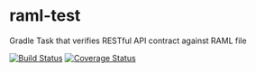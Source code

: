 # raml-test
Gradle Task that verifies RESTful API contract against RAML file 

[![Build Status](https://travis-ci.org/makasprzak/raml-test.svg?branch=master)](https://travis-ci.org/makasprzak/raml-test)
[![Coverage Status](https://coveralls.io/repos/github/makasprzak/raml-test/badge.svg?branch=master)](https://coveralls.io/github/makasprzak/raml-test?branch=master)
